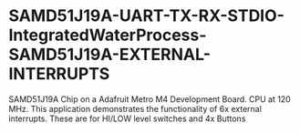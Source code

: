 # SAMD51J19A-UART-TX-RX-STDIO-IntegratedWaterProcess-SAMD51J19A-EXTERNAL-INTERRUPTS
SAMD51J19A Chip on a Adafruit Metro M4 Development Board. CPU at 120 MHz. This application demonstrates the functionality of 6x external interrupts. These are for HI/LOW level switches and 4x Buttons
